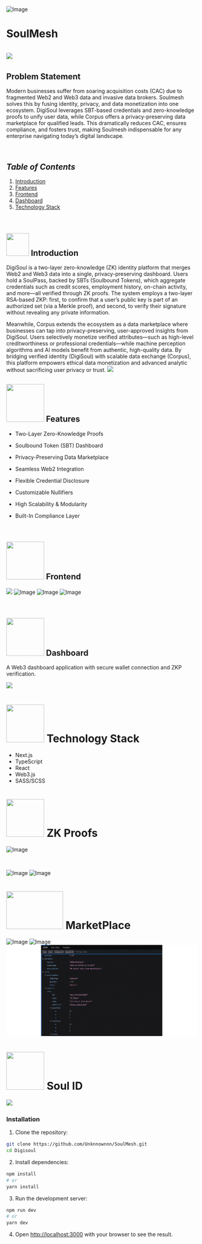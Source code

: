 ![Image](https://github.com/user-attachments/assets/74178dd6-b0e1-45cc-80a8-db858f1526ad)
# SoulMesh

## <img src="./DigisoulDashboard/Misc/banner.gif">
## Problem Statement
Modern businesses suffer from soaring acquisition costs (CAC) due to fragmented Web2 and Web3 data and invasive data brokers. Soulmesh solves this by fusing identity, privacy, and data monetization into one ecosystem. DigiSoul leverages SBT-based credentials and zero-knowledge proofs to unify user data, while Corpus offers a privacy-preserving data marketplace for qualified leads. This dramatically reduces CAC, ensures compliance, and fosters trust, making Soulmesh indispensable for any enterprise navigating today’s digital landscape.

<br/>

## *Table of Contents*

1. [Introduction](#introduction)
2. [Features](#features)
3. [Frontend](#frontend)
4. [Dashboard](#Dashboard)
5. [Technology Stack](#technology-stack)

<br/>

## <img src="./DigisoulDashboard/Misc/blk.gif" width=60 height=60> Introduction

DigiSoul is a two-layer zero-knowledge (ZK) identity platform that merges Web2 and Web3 data into a single, privacy-preserving dashboard. Users hold a SoulPass, backed by SBTs (Soulbound Tokens), which aggregate credentials such as credit scores, employment history, on-chain activity, and more—all verified through ZK proofs. The system employs a two-layer RSA-based ZKP: first, to confirm that a user’s public key is part of an authorized set (via a Merkle proof), and second, to verify their signature without revealing any private information.

Meanwhile, Corpus extends the ecosystem as a data marketplace where businesses can tap into privacy-preserving, user-approved insights from DigiSoul. Users selectively monetize verified attributes—such as high-level creditworthiness or professional credentials—while machine perception algorithms and AI models benefit from authentic, high-quality data. By bridging verified identity (DigiSoul) with scalable data exchange (Corpus), this platform empowers ethical data monetization and advanced analytic without sacrificing user privacy or trust.
<img src="./DigisoulDashboard/Misc/bline.gif">

## <img src="./DigisoulDashboard/Misc/brack.gif" width=100 height=100> Features

- Two-Layer Zero-Knowledge Proofs
- Soulbound Token (SBT) Dashboard
- Privacy-Preserving Data Marketplace
- Seamless Web2 Integration
- Flexible Credential Disclosure
- Customizable Nullifiers
- High Scalability & Modularity
- Built-In Compliance Layer

  <br/>

## <img src="./DigisoulDashboard/Misc/react.gif" width=100 height=100> Frontend
![](https://github.com/DeadStar009/SoulMesh/blob/main/DigisoulDashboard/Mainweb.gif)
![Image](https://github.com/user-attachments/assets/49c54b26-fa66-4177-a8f0-7a27a0ad2e63)
![Image](https://github.com/user-attachments/assets/62b598d0-be67-4074-8389-b9434ff14e27)
![Image](https://github.com/user-attachments/assets/892a8503-113b-4b96-aafb-2ea67ef3e96e)

<br/>

## <img src="./DigisoulDashboard/Misc/node.gif" width=100 height=100> Dashboard
A Web3 dashboard application with secure wallet connection and ZKP verification.

![](https://github.com/DeadStar009/SoulMesh/blob/main/DigisoulDashboard/Digisoul1.gif)



# <img src="./DigisoulDashboard/Misc/js.gif" width=100 height=100> Technology Stack
- Next.js
- TypeScript
- React
- Web3.js
- SASS/SCSS

# <img src="./DigisoulDashboard/Misc/bin.gif" width=100 height=100> ZK Proofs
![Image](https://github.com/user-attachments/assets/94ebdbff-4ed2-4dd5-bb2a-6f181251aeb7)

<br/>

![Image](https://github.com/user-attachments/assets/06a980ce-e20c-412b-abff-7402606e784a)
![Image](https://github.com/user-attachments/assets/7b90e1a0-5274-42f8-91c5-2e504e17b208)

# <img src="./DigisoulDashboard/Misc/212281775-b468df30-4edc-4bf8-a4ee-f52e1aaddc86.gif" width=150 height=100> MarketPlace

![Image](https://github.com/user-attachments/assets/92edd7c6-d54b-4fc8-bc85-2c78bf621d07)
![Image](https://github.com/user-attachments/assets/9236037d-3b93-4893-9ed9-8b2de966ddbf)
![](https://github.com/DeadStar009/SoulMesh/blob/7d5c265d6c89c81a7fb9624e062a62e9784b322a/DigisoulDashboard/Misc/market.gif)

# <img src="./DigisoulDashboard/Misc/py.gif" width=100 height=100> Soul ID
<img src="./DigisoulDashboard/Misc/SoulID2.gif">

### Installation

1. Clone the repository:
```bash
git clone https://github.com/Unknnownnn/SoulMesh.git
cd Digisoul
```

2. Install dependencies:
```bash
npm install
# or
yarn install
```

3. Run the development server:
```bash
npm run dev
# or
yarn dev
```

4. Open [http://localhost:3000](http://localhost:3000) with your browser to see the result.
